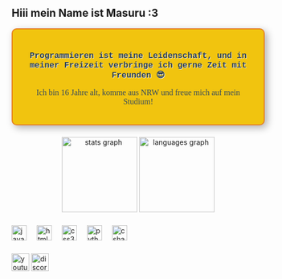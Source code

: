 
<h2 align="left">        Hiii mein Name ist Masuru :3 </h2>
<div style="background-color: #f1c40f; padding: 20px; border-radius: 10px; border: 2px solid #e67e22; max-width: 600px; box-shadow: 5px 5px 15px rgba(0, 0, 0, 0.3);">
    <h3 style="font-family: 'Courier New', Courier, monospace; color: #2c3e50; text-shadow: 1px 1px #ecf0f1; text-align: center;">
        Programmieren ist meine Leidenschaft, und in meiner Freizeit verbringe ich gerne Zeit mit Freunden 😎
    </h3>
    <p style="font-family: Georgia, serif; color: #34495e; font-size: 16px; text-align: center; margin-top: 10px;">
        Ich bin 16 Jahre alt, komme aus NRW und freue mich auf mein Studium!
    </p>
</div>




###

<div align="center">
  <img src="https://github-readme-stats.vercel.app/api?username=masuxru&hide_title=false&hide_rank=false&show_icons=true&include_all_commits=true&count_private=true&disable_animations=false&theme=dracula&locale=en&hide_border=false" height="150" alt="stats graph"  />
  <img src="https://github-readme-stats.vercel.app/api/top-langs?username=masuxru&locale=en&hide_title=false&layout=compact&card_width=320&langs_count=5&theme=dracula&hide_border=false" height="150" alt="languages graph"  />
</div>

###




###

<div align="left">
  <img src="https://cdn.jsdelivr.net/gh/devicons/devicon/icons/javascript/javascript-original.svg" height="30" alt="javascript logo"  />
  <img width="12" />
  <img src="https://cdn.jsdelivr.net/gh/devicons/devicon/icons/html5/html5-original.svg" height="30" alt="html5 logo"  />
  <img width="12" />
  <img src="https://cdn.jsdelivr.net/gh/devicons/devicon/icons/css3/css3-original.svg" height="30" alt="css3 logo"  />
  <img width="12" />
  <img src="https://cdn.jsdelivr.net/gh/devicons/devicon/icons/python/python-original.svg" height="30" alt="python logo"  />
  <img width="12" />
  <img src="https://cdn.jsdelivr.net/gh/devicons/devicon/icons/csharp/csharp-original.svg" height="30" alt="csharp logo"  />
</div>

###
<div align="left">
  <img src="https://img.shields.io/static/v1?message=Youtube&logo=youtube&label=&color=FF0000&logoColor=white&labelColor=&style=for-the-badge" height="35" alt="youtube logo"  />
  <img src="https://img.shields.io/static/v1?message=Discord&logo=discord&label=&color=7289DA&logoColor=white&labelColor=&style=for-the-badge" height="35" alt="discord logo"  />
</div>


<br clear="both">



###

